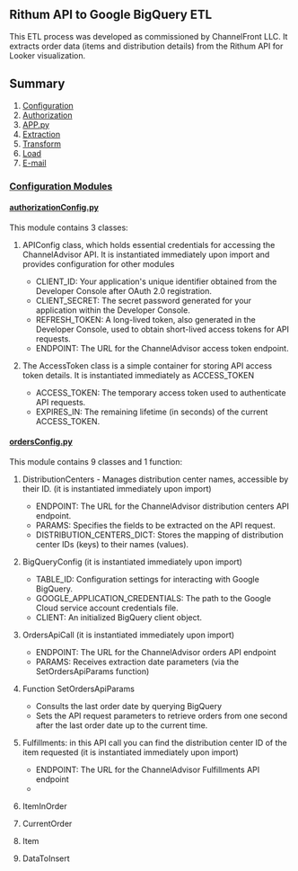 ## Rithum API to Google BigQuery ETL

This ETL process was developed as commissioned by ChannelFront LLC. It extracts order data (items and distribution details) from the Rithum API for Looker visualization.

## Summary

1. [Configuration](#config)
2. [Authorization](#auth)
3. [APP.py](#app)
4. [Extraction](#extract)
5. [Transform](#transform)
6. [Load](#load)
7. [E-mail](#load)


<a id="config"></a>
### [Configuration Modules](https://github.com/paulocremas/rithum-etl-gbq/tree/main/modules/configuration)
#### [authorizationConfig.py](https://github.com/paulocremas/rithum-etl-gbq/blob/main/modules/configuration/authorizationConfig.py)
This module contains 3 classes:

1. APIConfig class, which holds essential credentials for accessing the ChannelAdvisor API. It is instantiated immediately upon import and provides configuration for other modules
   * CLIENT_ID: Your application's unique identifier obtained from the Developer Console after OAuth 2.0 registration.
   * CLIENT_SECRET: The secret password generated for your application within the Developer Console.
   * REFRESH_TOKEN: A long-lived token, also generated in the Developer Console, used to obtain short-lived access tokens for API requests.
   * ENDPOINT: The URL for the ChannelAdvisor access token endpoint.
     
2. The AccessToken class is a simple container for storing API access token details. It is instantiated immediately as ACCESS_TOKEN
   * ACCESS_TOKEN: The temporary access token used to authenticate API requests.
   * EXPIRES_IN: The remaining lifetime (in seconds) of the current ACCESS_TOKEN.


#### [ordersConfig.py](https://github.com/paulocremas/rithum-etl-gbq/blob/main/modules/configuration/ordersConfig.py)
This module contains 9 classes and 1 function:

1. DistributionCenters - Manages distribution center names, accessible by their ID. (it is instantiated immediately upon import)
    *  ENDPOINT: The URL for the ChannelAdvisor distribution centers API endpoint.
    *  PARAMS: Specifies the fields to be extracted on the API request.
    *  DISTRIBUTION_CENTERS_DICT: Stores the mapping of distribution center IDs (keys) to their names (values).

3. BigQueryConfig (it is instantiated immediately upon import)
    * TABLE_ID: Configuration settings for interacting with Google BigQuery.
    * GOOGLE_APPLICATION_CREDENTIALS: The path to the Google Cloud service account credentials file.
    * CLIENT: An initialized BigQuery client object.

4. OrdersApiCall (it is instantiated immediately upon import)
    * ENDPOINT: The URL for the ChannelAdvisor orders API endpoint
    * PARAMS: Receives extraction date parameters (via the SetOrdersApiParams function)

5. Function SetOrdersApiParams
    * Consults the last order date by querying BigQuery
    * Sets the API request parameters to retrieve orders from one second after the last order date up to the current time.
   
7. Fulfillments: in this API call you can find the distribution center ID of the item requested (it is instantiated immediately upon import)
    * ENDPOINT: The URL for the ChannelAdvisor Fulfillments API endpoint
    * 

8. ItemInOrder

9. CurrentOrder

10. Item

11. DataToInsert
